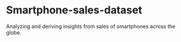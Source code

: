# Smartphone-sales-dataset
Analyzing and deriving insights from sales of smartphones across the globe.
